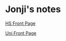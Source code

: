 # Jonji's  notes
[HS Front Page](https://github.com/Jonjiwjk/notes/blob/main/HSFrontPage.md)

[Uni Front Page](https://github.com/Jonjiwjk/notes/blob/main/UniFrontPage.md)
